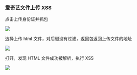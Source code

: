 ### 爱奇艺文件上传 XSS

点击上传身份证并抓包

![](https://pic1.imgdb.cn/item/68aed4b058cb8da5c856dade.png)

选择上传 html 文件，对后缀没有过滤，返回包返回上传文件的地址

![](https://pic1.imgdb.cn/item/68aed4e458cb8da5c856db12.png)

打开，发现 HTML 文件成功被解析，执行 XSS

![](https://pic1.imgdb.cn/item/68aed51658cb8da5c856db1b.png)